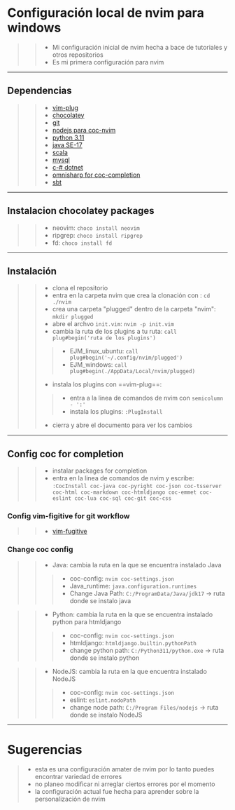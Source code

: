 # Configuración local de nvim para windows
>>- Mi configuración inicial de nvim hecha a bace de tutoriales y otros repositorios
>>- Es mi primera configuración para nvim

---

## Dependencias 
>>- [vim-plug](https://github.com/junegunn/vim-plug)
>>- [chocolatey](https://chocolatey.org/install)
>>- [git](https://git-scm.com/download/win)
>>- [nodejs para coc-nvim](https://nodejs.org/es)
>>- [python 3.11](https://www.python.org/downloads/release/python-3110/)
>>- [java SE-17](https://www.oracle.com/java/technologies/javase/jdk17-archive-downloads.html)
>>- [scala](https://www.scala-lang.org/download/3.3.0.html)
>>- [mysql](https://dev.mysql.com/downloads/mysql/)
>>- [c-# dotnet](https://dotnet.microsoft.com/en-us/download)
>>- [omnisharp for coc-completion](https://github.com/coc-extensions/coc-omnisharp)
>>- [sbt](https://www.scala-sbt.org/download.html)


---

## Instalacion chocolatey packages
>>- neovim: ``choco install neovim``
>>- ripgrep: ``choco install ripgrep``
>>- fd: ``choco install fd``

---

## Instalación 
>>- clona el repositorio 
>>- entra en la carpeta nvim que crea la clonación con : ``cd ./nvim``
>>- crea una carpeta "plugged" dentro de la carpeta "nvim": ``mkdir plugged``
>>- abre el archvo `init.vim`: ``nvim -p init.vim``
>>- cambia la ruta de los plugins a tu ruta: ``call plug#begin('ruta de los plugins')``
>>>- EJM_linux_ubuntu: `call plug#begin('~/.config/nvim/plugged')`
>>>- EJM_windows: `call plug#begin(./AppData/Local/nvim/plugged)`
>>- instala los plugins con ==vim-plug==: 
>>>- entra a la linea de comandos de nvim con `semicolumn - ':'`
>>>- instala los plugins: `:PlugInstall`
>>- cierra y abre el documento para ver los cambios 

---

## Config coc for completion
>>- instalar packages for completion
>>- entra en la linea de comandos de nvim y escribe:
`:CocInstall coc-java coc-pyright coc-json coc-tsserver coc-html coc-markdown coc-htmldjango coc-emmet coc-eslint coc-lua coc-sql coc-git coc-css`

### Config vim-figitive for git workflow
>>- [vim-fugitive](https://github.com/tpope/vim-fugitive)

### Change coc config 

>>- Java: cambia la ruta en la que se encuentra instalado Java
>>>- coc-config: `nvim coc-settings.json` 
>>>- Java_runtime: `java.configuration.runtimes`
>>>- Change Java Path: `C:/ProgramData/Java/jdk17` -> ruta donde se instalo java

>>- Python: cambia la ruta en la que se encuentra instalado python para htmldjango
>>>- coc-config: `nvim coc-settings.json` 
>>>- htmldjango: `htmldjango.builtin.pythonPath`
>>>- change python path: `C:/Python311/python.exe` -> ruta donde se instalo python

>>- NodeJS: cambia la ruta en la que encuentra instalado NodeJS
>>>- coc-config: `nvim coc-settings.json` 
>>>- eslint: `eslint.nodoPath` 
>>>- change node path: `C:/Program Files/nodejs` -> ruta donde se instalo NodeJS
---

# Sugerencias 
>- esta es una configuración amater de nvim por lo tanto puedes encontrar variedad de errores
>- no planeo modificar ni arreglar ciertos errores por el momento
>- la configuración actual fue hecha para aprender sobre la personalización de nvim

